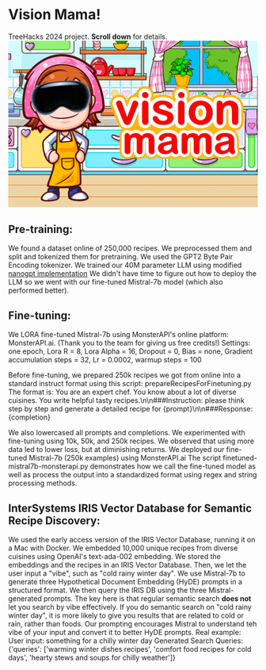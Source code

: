 # Vision Mama!
TreeHacks 2024 project.
**Scroll down** for details.
![VisionMama Photo](https://github.com/andrewgcodes/treehacks2024/blob/main/visionmama-photo.png?raw=true)


## Pre-training:
We found a dataset online of 250,000 recipes. We preprocessed them and split and tokenized them for pretraining.
We used the GPT2 Byte Pair Encoding tokenizer.
We trained our 40M parameter LLM using modified [nanogpt implementation](https://github.com/karpathy/nanoGPT)
We didn't have time to figure out how to deploy the LLM so we went with our fine-tuned Mistral-7b model (which also performed better).

## Fine-tuning:
We LORA fine-tuned Mistral-7b using MonsterAPI's online platform: MonsterAPI.ai. (Thank you to the team for giving us free credits!)
Settings: one epoch, Lora R = 8, Lora Alpha = 16, Dropout = 0, Bias = none, Gradient accumulation steps = 32, Lr = 0.0002, warmup steps = 100

Before fine-tuning, we prepared 250k recipes we got from online into a standard instruct format using this script: prepareRecipesForFinetuning.py
The format is:
You are an expert chef. You know about a lot of diverse cuisines. You write helpful tasty recipes.\n\n###Instruction: please think step by step and generate a detailed recipe for {prompt}\n\n###Response:{completion}

We also lowercased all prompts and completions.
We experimented with fine-tuning using 10k, 50k, and 250k recipes.
We observed that using more data led to lower loss, but at diminishing returns.
We deployed our fine-tuned Mistral-7b (250k examples) using MonsterAPI.ai
The script finetuned-mistral7b-monsterapi.py demonstrates how we call the fine-tuned model as well as process the output into a standardized format using regex and string processing methods.

## InterSystems IRIS Vector Database for Semantic Recipe Discovery:
We used the early access version of the IRIS Vector Database, running it on a Mac with Docker.
We embedded 10,000 unique recipes from diverse cuisines using OpenAI's text-ada-002 embedding.
We stored the embeddings and the recipes in an IRIS Vector Database.
Then, we let the user input a "vibe", such as "cold rainy winter day".
We use Mistral-7b to generate three Hypothetical Document Embedding (HyDE) prompts in a structured format.
We then query the IRIS DB using the three Mistral-generated prompts.
The key here is that regular semantic search **does not** let you search by vibe effectively.
If you do semantic search on "cold rainy winter day", it is more likely to give you results that are related to cold or rain, rather than foods.
Our prompting encourages Mistral to understand teh vibe of your input and convert it to better HyDE prompts.
Real example:
User input: something for a chilly winter day
Generated Search Queries: {'queries': ['warming winter dishes recipes', 'comfort food recipes for cold days', 'hearty stews and soups for chilly weather']}
